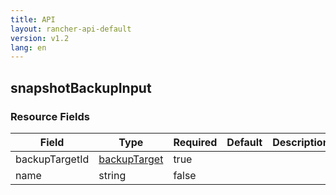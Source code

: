 ```yaml
---
title: API
layout: rancher-api-default
version: v1.2
lang: en
---
```


## snapshotBackupInput





### Resource Fields

Field | Type | Required | Default | Description
---|---|---|---|---
backupTargetId | [backupTarget]({{site.baseurl}}/rancher/{{page.version}}/{{page.lang}}/api/api-resources/backupTarget/) | true |  | 
name | string | false |  | 

